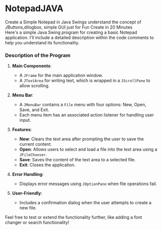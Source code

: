 # NotepadJAVA
Create a Simple Notepad in Java Swings understand the concept of JButtons,dilogbox, simple GUI just for Fun Create in 20 Minutes
</br>
Here's a simple Java Swing program for creating a basic Notepad application. I'll include a detailed description within the code comments to help you understand its functionality.

### Description of the Program

1. **Main Components**:
   - A `JFrame` for the main application window.
   - A `JTextArea` for writing text, which is wrapped in a `JScrollPane` to allow scrolling.

2. **Menu Bar**:
   - A `JMenuBar` contains a `File` menu with four options: New, Open, Save, and Exit.
   - Each menu item has an associated action listener for handling user input.

3. **Features**:
   - **New**: Clears the text area after prompting the user to save the current content.
   - **Open**: Allows users to select and load a file into the text area using a `JFileChooser`.
   - **Save**: Saves the content of the text area to a selected file.
   - **Exit**: Closes the application.

4. **Error Handling**:
   - Displays error messages using `JOptionPane` when file operations fail.

5. **User-Friendly**:
   - Includes a confirmation dialog when the user attempts to create a new file.

Feel free to test or extend the functionality further, like adding a font changer or search functionality!

